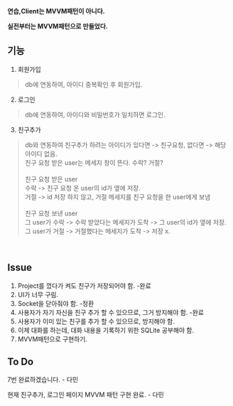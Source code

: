 **연습,Client는 MVVM패턴이 아니다.**

**실전부터는 MVVM패턴으로 만들었다.**

## 기능

1. 회원가입<br>
> db에 연동하여, 아이디 중복확인 후  회원가입.
2. 로그인<br>
> db에 연동하여, 아이디와 비밀번호가 일치하면 로그인.
3. 친구추가<br>
> db와 연동하여 친구추가 하려는 아이디가 있다면 -> 친구요청, 없다면 -> 해당 아이디 없음.<br>
친구 요청 받은 user는 메세지 창이 뜬다. 수락? 거절?<br><br>
친구 요청 받은 user<br>
수락 -> 친구 요청 온 user의 id가 옆에 저장.<br>
거절 -> id 저장 하지 않고, 거절 메세지를 친구 요청을 한 user에게 보냄<br><br>
친구 요청 보낸 user<br>
그 user가 수락 -> 수락 받았다는 메세지가 도착 -> 그 user의 id가 옆에 저장.<br>
그 user가 거절 -> 거절했다는 메세지가 도착 -> 저장 x.
<br>

## Issue
1. Project를 껐다가 켜도 친구가 저장되어야 함. -완료
2. UI가 너무 구림.
3. Socket을 닫아줘야 함. -정환
4. 사용자가 자기 자신을 친구 추가 할 수 있으므로, 그거 방지해야 함. -완료
5. 사용자가 이미 있는 친구를 추가 할 수 있으므로, 방지해야 함.
6. 이제 대화를 하는데, 대화 내용을 기록하기 위한 SQLite 공부해야 함.<br>
7. MVVM패턴으로 구현하기.

## To Do
7번 완료하겠습니다. - 다민

현재 친구추가, 로그인 페이지 MVVM 패턴 구현 완료. - 다민

